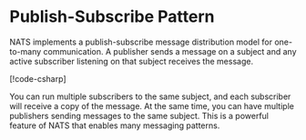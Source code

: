 # Publish-Subscribe Pattern

NATS implements a publish-subscribe message distribution model for one-to-many communication.
A publisher sends a message on a subject and any active subscriber listening on that subject
receives the message.

[!code-csharp[](../../../../tests/NATS.Net.DocsExamples/Core/PubSubPage.cs#pubsub)]

You can run multiple subscribers to the same subject, and each subscriber will receive a copy of the message.
At the same time, you can have multiple publishers sending messages to the same subject.
This is a powerful feature of NATS that enables many messaging patterns.

